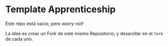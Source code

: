 # Template Apprenticeship

Este repo está vacio; pero _worry not!_

La idea es crear un Fork de este mismo Repositorio; y desarollar en el `fork` de cada uno.
